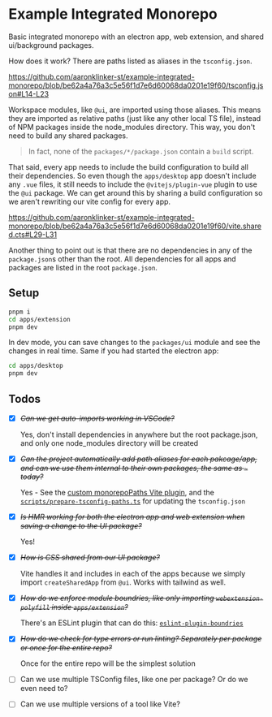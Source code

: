 # Example Integrated Monorepo

Basic integrated monorepo with an electron app, web extension, and shared ui/background packages.

How does it work? There are paths listed as aliases in the `tsconfig.json`.

https://github.com/aaronklinker-st/example-integrated-monorepo/blob/be62a4a76a3c5e56f1d7e6d60068da0201e19f60/tsconfig.json#L14-L23

Workspace modules, like `@ui`, are imported using those aliases. This means they are imported as relative paths (just like any other local TS file), instead of NPM packages inside the node_modules directory. This way, you don't need to build any shared packages.

> In fact, none of the `packages/*/package.json` contain a `build` script.

That said, every app needs to include the build configuration to build all their dependencies. So even though the `apps/desktop` app doesn't include any `.vue` files, it still needs to include the `@vitejs/plugin-vue` plugin to use the `@ui` package. We can get around this by sharing a build configuration so we aren't rewriting our vite config for every app.

https://github.com/aaronklinker-st/example-integrated-monorepo/blob/be62a4a76a3c5e56f1d7e6d60068da0201e19f60/vite.shared.cts#L29-L31

Another thing to point out is that there are no dependencies in any of the `package.json`s other than the root. All dependencies for all apps and packages are listed in the root `package.json`.

## Setup

```sh
pnpm i
cd apps/extension
pnpm dev
```

In dev mode, you can save changes to the `packages/ui` module and see the changes in real time. Same if you had started the electron app:

```sh
cd apps/desktop
pnpm dev
```

## Todos

- [x] ~~_Can we get auto-imports working in VSCode?_~~ 

   Yes, don't install dependencies in anywhere but the root package.json, and only one node_modules directory will be created

- [x] ~~_Can the project automatically add path aliases for each pakcage/app, and can we use them internal to their own packages, the same as `~` today?_~~

   Yes - See the [custom monorepoPaths Vite plugin](https://github.com/aaronklinker-st/example-integrated-monorepo/blob/79530a254aa5eb4801b3e48718dea62fd5bdf8f8/vite.shared.cts#L6-L27), and the [`scripts/prepare-tsconfig-paths.ts`](https://github.com/aaronklinker-st/example-integrated-monorepo/blob/main/scripts/prepare-tsconfig-paths.ts) for updating the `tsconfig.json`

- [x] ~~_Is HMR working for both the electron app and web extension when saving a change to the UI package?_~~

   Yes!

- [x] ~~_How is CSS shared from our UI package?_~~

   Vite handles it and includes in each of the apps because we simply import `createSharedApp` from `@ui`. Works with tailwind as well.

- [x] ~~_How do we enforce module boundries, like only importing `webextension-polyfill` inside `apps/extension`?_~~

   There's an ESLint plugin that can do this: [`eslint-plugin-boundries`](eslint-plugin-boundaries)

- [x] ~~_How do we check for type errors or run linting? Separately per package or once for the entire repo?_~~ 

   Once for the entire repo will be the simplest solution

- [ ] Can we use multiple TSConfig files, like one per package? Or do we even need to?

- [ ] Can we use multiple versions of a tool like Vite?
